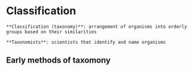 # Classification
```ad-def
**Classification (taxonomy)**: arrangement of organisms into orderly groups based on their similarities

**Taxonomists**: scientists that identify and name organisms
```

## Early methods of taxomony

